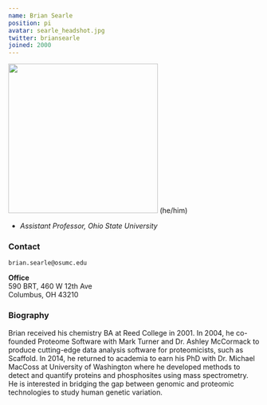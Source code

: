```yaml
---
name: Brian Searle
position: pi
avatar: searle_headshot.jpg
twitter: briansearle
joined: 2000
---
```


<img width="300" src="{{site.baseurl}}/images/people/{{page.avatar}}" data-action="zoom">
(he/him)

- _Assistant Professor, Ohio State University_<br>


### Contact

<i class="fa fa-envelope-o"></i> `brian.searle@osumc.edu`

**Office**<br>
590 BRT, 460 W 12th Ave <br>
Columbus, OH 43210

### Biography

Brian received his chemistry BA at Reed College in 2001. In 2004, he co-founded Proteome Software with Mark Turner and Dr. Ashley McCormack to produce cutting-edge data analysis software for proteomicists, such as Scaffold. In 2014, he returned to academia to earn his PhD with Dr. Michael MacCoss at University of Washington where he developed methods to detect and quantify proteins and phosphosites using mass spectrometry. He is interested in bridging the gap between genomic and proteomic technologies to study human genetic variation. 
